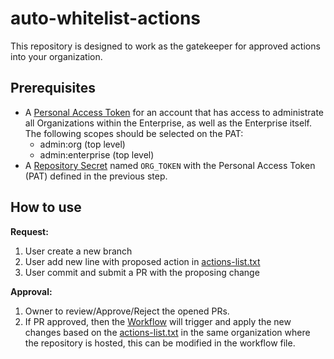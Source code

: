 # auto-whitelist-actions

This repository is designed to work as the gatekeeper for approved actions into your organization.

## Prerequisites

- A [Personal Access Token](https://help.github.com/articles/authorizing-a-personal-access-token-for-use-with-a-saml-single-sign-on-organization/) for an account that has access to administrate all Organizations within the Enterprise, as well as the Enterprise itself. The following scopes should be selected on the PAT:
  - admin:org (top level)
  - admin:enterprise (top level)
- A [Repository Secret](https://docs.github.com/en/free-pro-team@latest/actions/reference/encrypted-secrets#creating-encrypted-secrets-for-a-repository) named `ORG_TOKEN` with the Personal Access Token (PAT) defined in the previous step.

## How to use

__Request:__

1. User create a new branch
2. User add new line with proposed action in [actions-list.txt](./actions-list.txt)
3. User commit and submit a PR with the proposing change

__Approval:__

1. Owner to review/Approve/Reject the opened PRs.
2. If PR approved, then the [Workflow](./.github/workflows/main.yml) will trigger and apply the new changes based on the [actions-list.txt](./actions-list.txt) in the same organization where the repository is hosted, this can be modified in the workflow file.
